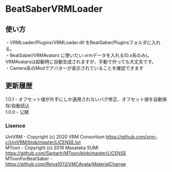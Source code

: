 # BeatSaberVRMLoader

## 使い方
・VRMLoader/Plugins/VRMLoader.dll をBeatSaber/Pluginsフォルダに入れる。
<br>
・BeatSaber/VRMAvatars に使いたい.vrmデータを入れる(0.x系のみ)。VRMAvatarsは起動時に自動生成されますが、手動で作っても大丈夫です。
<br>
・Camera系のModでアバターが表示されていることを確認できます

## 更新履歴
1.0.1 - オフセット値が片手にしか適用されないバグ修正、オフセット値を自動保存/自動読込
<br>
1.0.0 - 公開


### Lisence
UniVRM - Copyright (c) 2020 VRM Consortium https://github.com/vrm-c/UniVRM/blob/master/LICENSE.txt
<br>
MToon - Copyright (c) 2018 Masataka SUMI https://github.com/Santarh/MToon/blob/master/LICENSE
<br>
MToonForBeatSaber - https://github.com/Reiya1013/VMCAvatarMaterialChange
